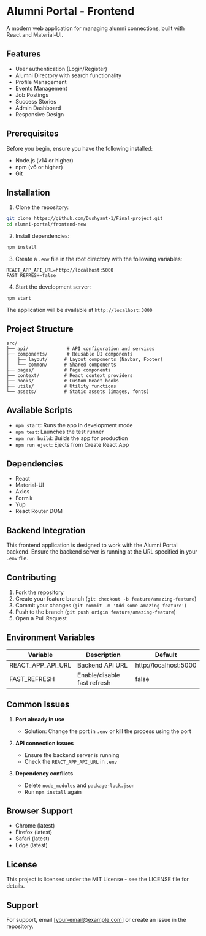 # Alumni Portal - Frontend

A modern web application for managing alumni connections, built with React and Material-UI.

## Features

- User authentication (Login/Register)
- Alumni Directory with search functionality
- Profile Management
- Events Management
- Job Postings
- Success Stories
- Admin Dashboard
- Responsive Design

## Prerequisites

Before you begin, ensure you have the following installed:
- Node.js (v14 or higher)
- npm (v6 or higher)
- Git

## Installation

1. Clone the repository:
```bash
git clone https://github.com/Dushyant-1/Final-project.git
cd alumni-portal/frontend-new
```

2. Install dependencies:
```bash
npm install
```

3. Create a `.env` file in the root directory with the following variables:
```env
REACT_APP_API_URL=http://localhost:5000
FAST_REFRESH=false
```

4. Start the development server:
```bash
npm start
```

The application will be available at `http://localhost:3000`

## Project Structure

```
src/
├── api/              # API configuration and services
├── components/       # Reusable UI components
│   ├── layout/      # Layout components (Navbar, Footer)
│   └── common/      # Shared components
├── pages/           # Page components
├── context/         # React context providers
├── hooks/           # Custom React hooks
├── utils/           # Utility functions
└── assets/          # Static assets (images, fonts)
```

## Available Scripts

- `npm start`: Runs the app in development mode
- `npm test`: Launches the test runner
- `npm run build`: Builds the app for production
- `npm run eject`: Ejects from Create React App

## Dependencies

- React
- Material-UI
- Axios
- Formik
- Yup
- React Router DOM

## Backend Integration

This frontend application is designed to work with the Alumni Portal backend. Ensure the backend server is running at the URL specified in your `.env` file.

## Contributing

1. Fork the repository
2. Create your feature branch (`git checkout -b feature/amazing-feature`)
3. Commit your changes (`git commit -m 'Add some amazing feature'`)
4. Push to the branch (`git push origin feature/amazing-feature`)
5. Open a Pull Request

## Environment Variables

| Variable | Description | Default |
|----------|-------------|---------|
| REACT_APP_API_URL | Backend API URL | http://localhost:5000 |
| FAST_REFRESH | Enable/disable fast refresh | false |

## Common Issues

1. **Port already in use**
   - Solution: Change the port in `.env` or kill the process using the port

2. **API connection issues**
   - Ensure the backend server is running
   - Check the `REACT_APP_API_URL` in `.env`

3. **Dependency conflicts**
   - Delete `node_modules` and `package-lock.json`
   - Run `npm install` again

## Browser Support

- Chrome (latest)
- Firefox (latest)
- Safari (latest)
- Edge (latest)

## License

This project is licensed under the MIT License - see the LICENSE file for details.

## Support

For support, email [your-email@example.com] or create an issue in the repository.

